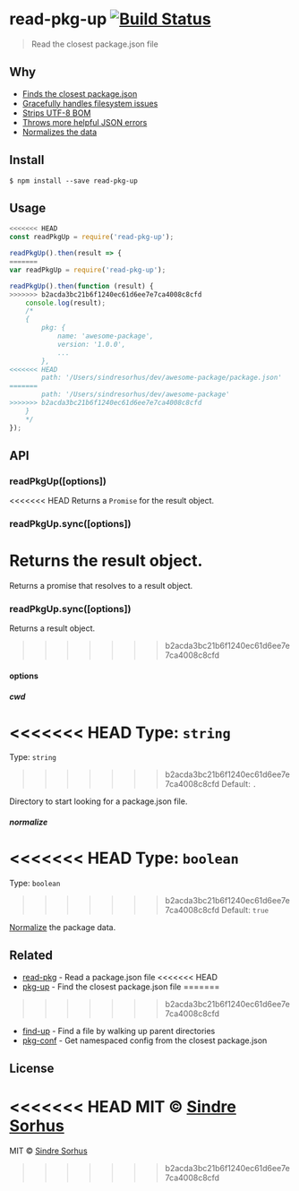# read-pkg-up [![Build Status](https://travis-ci.org/sindresorhus/read-pkg-up.svg?branch=master)](https://travis-ci.org/sindresorhus/read-pkg-up)

> Read the closest package.json file


## Why

- [Finds the closest package.json](https://github.com/sindresorhus/find-up)
- [Gracefully handles filesystem issues](https://github.com/isaacs/node-graceful-fs)
- [Strips UTF-8 BOM](https://github.com/sindresorhus/strip-bom)
- [Throws more helpful JSON errors](https://github.com/sindresorhus/parse-json)
- [Normalizes the data](https://github.com/npm/normalize-package-data#what-normalization-currently-entails)


## Install

```
$ npm install --save read-pkg-up
```


## Usage

```js
<<<<<<< HEAD
const readPkgUp = require('read-pkg-up');

readPkgUp().then(result => {
=======
var readPkgUp = require('read-pkg-up');

readPkgUp().then(function (result) {
>>>>>>> b2acda3bc21b6f1240ec61d6ee7e7ca4008c8cfd
	console.log(result);
	/*
	{
		pkg: {
			name: 'awesome-package',
			version: '1.0.0',
			...
		},
<<<<<<< HEAD
		path: '/Users/sindresorhus/dev/awesome-package/package.json'
=======
		path: '/Users/sindresorhus/dev/awesome-package'
>>>>>>> b2acda3bc21b6f1240ec61d6ee7e7ca4008c8cfd
	}
	*/
});
```


## API

### readPkgUp([options])

<<<<<<< HEAD
Returns a `Promise` for the result object.

### readPkgUp.sync([options])

Returns the result object.
=======
Returns a promise that resolves to a result object.

### readPkgUp.sync([options])

Returns a result object.
>>>>>>> b2acda3bc21b6f1240ec61d6ee7e7ca4008c8cfd

#### options

##### cwd

<<<<<<< HEAD
Type: `string`<br>
=======
Type: `string`  
>>>>>>> b2acda3bc21b6f1240ec61d6ee7e7ca4008c8cfd
Default: `.`

Directory to start looking for a package.json file.

##### normalize

<<<<<<< HEAD
Type: `boolean`<br>
=======
Type: `boolean`  
>>>>>>> b2acda3bc21b6f1240ec61d6ee7e7ca4008c8cfd
Default: `true`

[Normalize](https://github.com/npm/normalize-package-data#what-normalization-currently-entails) the package data.


## Related

- [read-pkg](https://github.com/sindresorhus/read-pkg) - Read a package.json file
<<<<<<< HEAD
- [pkg-up](https://github.com/sindresorhus/pkg-up) - Find the closest package.json file
=======
>>>>>>> b2acda3bc21b6f1240ec61d6ee7e7ca4008c8cfd
- [find-up](https://github.com/sindresorhus/find-up) - Find a file by walking up parent directories
- [pkg-conf](https://github.com/sindresorhus/pkg-conf) - Get namespaced config from the closest package.json


## License

<<<<<<< HEAD
MIT © [Sindre Sorhus](https://sindresorhus.com)
=======
MIT © [Sindre Sorhus](http://sindresorhus.com)
>>>>>>> b2acda3bc21b6f1240ec61d6ee7e7ca4008c8cfd
